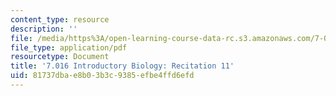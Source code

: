 ```yaml
---
content_type: resource
description: ''
file: /media/https%3A/open-learning-course-data-rc.s3.amazonaws.com/7-016-introductory-biology-fall-2018/81737dbae8b03b3c9385efbe4ffd6efd_MIT7_016F18rec11.pdf
file_type: application/pdf
resourcetype: Document
title: '7.016 Introductory Biology: Recitation 11'
uid: 81737dba-e8b0-3b3c-9385-efbe4ffd6efd
---
```

